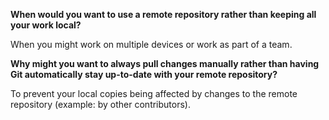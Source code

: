 **When would you want to use a remote repository rather than keeping all your work local?**

When you might work on multiple devices or work as part of a team.

**Why might you want to always pull changes manually rather than having Git automatically stay up-to-date with your remote repository?**

To prevent your local copies being affected by changes to the remote repository (example: by other contributors).
